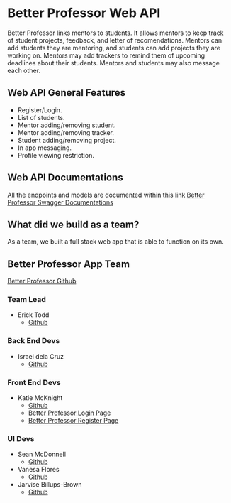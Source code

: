 # Better Professor Web API
Better Professor links mentors to students. It allows mentors to keep track of student projects, feedback, and letter of recomendations. Mentors can add students they are mentoring, and students can add projects they are working on. Mentors may add trackers to remind them of upcoming deadlines about their students. Mentors and students may also message each other.

## Web API General Features
* Register/Login.
* List of students.
* Mentor adding/removing student.
* Mentor adding/removing tracker.
* Student adding/removing project.
* In app messaging.
* Profile viewing restriction.

## Web API Documentations
All the endpoints and models are documented within this link
[Better Professor Swagger Documentations](https://better-professor.herokuapp.com/swagger-ui.html)

## What did we build as a team?
As a team, we built a full stack web app that is able to function on its own.

## Better Professor App Team
[Better Professor Github](https://github.com/betterprofessorteam)
### Team Lead
* Erick Todd
    * [Github](https://github.com/ddot727)
### Back End Devs
* Israel dela Cruz
    * [Github](https://github.com/kurochin143)
### Front End Devs
* Katie McKnight
    * [Github](https://github.com/kmcknight1)
    * [Better Professor Login Page](https://bp-fe.netlify.com/login)
    * [Better Professor Register Page](https://bp-fe.netlify.com/register)
### UI Devs
* Sean McDonnell
    * [Github](https://github.com/spmcdonnell)
* Vanesa Flores
    * [Github](https://github.com/vanesa-fleurs)
* Jarvise Billups-Brown
    * [Github](https://github.com/Fullmetal235)